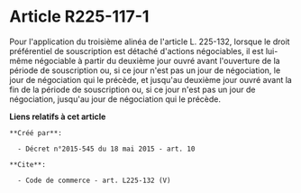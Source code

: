 # Article R225-117-1

Pour l'application du troisième alinéa de l'article L. 225-132, lorsque le droit préférentiel de souscription est détaché
d'actions négociables, il est lui-même négociable à partir du deuxième jour ouvré avant l'ouverture de la période de
souscription ou, si ce jour n'est pas un jour de négociation, le jour de négociation qui le précède, et jusqu'au deuxième
jour ouvré avant la fin de la période de souscription ou, si ce jour n'est pas un jour de négociation, jusqu'au jour de
négociation qui le précède.

**Liens relatifs à cet article**

	**Créé par**:

	  - Décret n°2015-545 du 18 mai 2015 - art. 10

	**Cite**:

	  - Code de commerce - art. L225-132 (V)
